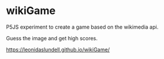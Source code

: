 # wikiGame
P5JS experiment to create a game based on the wikimedia api.

Guess the image and get high scores.

https://leonidaslundell.github.io/wikiGame/
